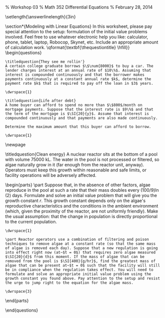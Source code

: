 % Workshop 03
% Math 352 Differential Equations
% February 28, 2014 

\setlength{\answerlinelength}{3in}

\section*{Modeling with Linear Equations}
In this worksheet, please pay special attention to the setup: formulation of the initial value problems involved. Feel free to use whatever electronic help you like: calculator, phone, tablet, laptop, Robocop, Skynet, etc. Include an appropriate amount of calculation work.
\qformat{\textbf{\thequestiontitle} \hfill}}
\begin{questions}

    \titledquestion{They see me rollin'}
    A certain college graduate borrows $\$\num{8000}$ to buy a car. The lender charges interest at an annual rate of $10\%$. Assuming that interest is compounded continuously and that the borrower makes payments continuously at a constant annual rate $k$, determine the payment rate $k$ that is required to pay off the loan in $3$ years. 

    \dwrspace{1}

    \titledquestion{Life after debt} 
    A home buyer can afford to spend no more than $\$800$/month on mortgage payments. Suppose that the interest rate is $9\%$ and that the term of the mortgage is $\SI{20}{y}$. Assume that interest is compounded continuously and that payments are also made continuously.

    Determine the maximum amount that this buyer can afford to borrow.

    \dwrspace{1}

\newpage

\titledquestion{Clean energy} 
A nuclear reactor sits at the bottom of a pool with volume $\SI{75000}{\kilo\liter}$. The water in the pool is not processed or filtered, so algae naturally grow in it (far enough from the reactor unit, anyway). Operators must keep this growth within reasonable and safe limits, or facility operations will be adversely affected.

\begin{parts}
    \part Suppose that, in the absence of other factors, algae reproduce in the pool at such a rate that their mass doubles every $(100/9)\ln(2)$ days.
    Formulate and solve an initial value problem that will give you the growth constant $r$. This growth constant depends only on the algae's reproductive characteristics and the conditions in the ambient environment (which, given the proximity of the reactor, are not uniformly friendly). Make the usual assumption: that the change in population is directly proportional to the current population.

    \dwrspace{1}

    \part Reactor operators use a combination of filtering and poison techniques to remove algae at a constant rate (so that the same mass of algae is removed each day). Suppose that a new regulation is going into effect right now (at~$t = 0$) that requires zero algae measured $\SI{20}{d}$ from this moment. If the mass of algae that can be removed from the pool is $\SI{400}{g/hr}$, find the greatest mass of algae that can be present at~$t = 0$ such that the facility will still be in compliance when the regulation takes effect. You will need to formulate and solve an appropriate initial value problem using the growth constant you found above. Pay attention to the setup and resist the urge to jump right to the equation for the algae mass.

    \dwrspace{3}

\end{parts}



\end{questions}
